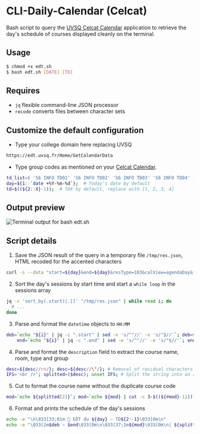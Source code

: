 # CLI-Daily-Calendar (Celcat)

Bash script to query the [UVSQ Celcat Calendar](https://edt.uvsq.fr/) application to retrieve the day's schedule of courses displayed cleanly on the terminal. 

## Usage
```bash
$ chmod +x edt.sh
$ bash edt.sh [DATE] [TD]
```

## Requires
- `jq` flexible command-line JSON processor
- `recode` converts files between character sets

## Customize the default configuration
- Type your college domain here replacing UVSQ 
``` bash
https://edt.uvsq.fr/Home/GetCalendarData
```
  
- Type group codes as mentioned on your [Celcat Calendar](https://edt.uvsq.fr/).

```bash
td_list=( 'S6 INFO TD01' 'S6 INFO TD02' 'S6 INFO TD03' 'S6 INFO TD04' ) # Semester 6 INFO by default
day=${1:-`date +%Y-%m-%d`};  # Today's date by default
td=$((${2:-X}-1));  # TDX by default, replace with [1, 2, 3, 4]
```

## Output preview

![Terminal output for `bash edt.sh`](https://github.com/vdElyn/CLI-Daily-Calendar/blob/main/preview.png?raw=true)

## Script details

1. Save the JSON result of the query in a temporary file `/tmp/res.json`, HTML recoded for the accented characters
```bash
curl -s --data "start=${day}&end=${day}&resType=103&calView=agendaDay&federationIds[]=${tdlst[$td]}" https://edt.uvsq.fr/Home/GetCalendarData | recode html > /tmp/res.json
```
2. Sort the day's sessions by start time and start a `while loop` in the sessions array
```bash
jq -c 'sort_by(.start)|.[]' "/tmp/res.json" | while read i; do
  # ...
done
```
3. Parse and format the `datetime` objects to `HH:MM`
```bash
deb=`echo "${i}" | jq -c ".start" | sed -e 's/^"//' -e 's/"$//'`; deb=$(date --date=${deb} "+%Hh%M");
    end=`echo "${i}" | jq -c ".end" | sed -e 's/^"//' -e 's/"$//'`; end=$(date --date=${end} "+%Hh%M");
```
4. Parse and format the `description` field to extract the course name, room, type and group
```bash
desc=${desc//rn/}; desc=${desc//\"/}; # Removal of residual characters
IFS='<br />'; splitted=($desc); unset IFS; # Split the string into an array object
```
5. Cut to format the course name without the duplicate course code
```bash
mod=`echo ${splitted[2]}`; mod=`echo ${mod} | cut -c 3-$((${#mod}-11))`
```
6. Format and prints the schedule of the day's sessions 
```bash
echo -e "\n\033[33;01m 📆 EDT du ${day} — TD${2:-1}\033[0m\n"
echo -e "\033[2m$deb — $end\033[0m\n\033[37;1m${mod}\033[0m\n| ${splitted[0]}\n| ${splitted[1]}\n"
```
